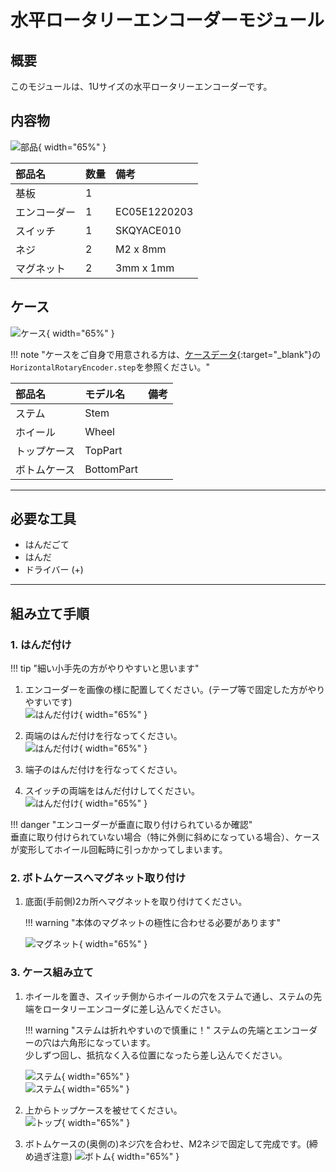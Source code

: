 # 水平ロータリーエンコーダーモジュール

## 概要

このモジュールは、1Uサイズの水平ロータリーエンコーダーです。

## 内容物
![部品](img/henc01.jpg){ width="65%" }

| 部品名 | 数量 | 備考 |
| :--- | :--- | :--- |
| 基板 | 1 | |
| エンコーダー | 1 | EC05E1220203 |
| スイッチ | 1 | SKQYACE010 |
| ネジ | 2 | M2 x 8mm |
| マグネット | 2 | 3mm x 1mm |

## ケース
![ケース](img/henc02.jpg){ width="65%" }

!!! note "ケースをご自身で用意される方は、[ケースデータ]({{three_d_data_url}}/case/modules){:target="_blank"}の`HorizontalRotaryEncoder.step`を参照ください。"

| 部品名 | モデル名 | 備考 |
| :--- | :--- | :--- |
| ステム | Stem | |
| ホイール | Wheel | |
| トップケース | TopPart | |
| ボトムケース | BottomPart | |

---

## 必要な工具

*   はんだごて
*   はんだ
*   ドライバー (+)

---

## 組み立て手順
### 1. はんだ付け
!!! tip "細い小手先の方がやりやすいと思います"
1. エンコーダーを画像の様に配置してください。(テープ等で固定した方がやりやすいです)  
    ![はんだ付け](img/henc-build01-01.jpeg){ width="65%" }
   
2. 両端のはんだ付けを行なってください。  
    ![はんだ付け](img/henc-build01-02.jpg){ width="65%" }
   
3. 端子のはんだ付けを行なってください。  
4. スイッチの両端をはんだ付けしてください。  
    ![はんだ付け](img/henc-build01-03.jpeg){ width="65%" }

!!! danger "エンコーダーが垂直に取り付けられているか確認"  
    垂直に取り付けられていない場合（特に外側に斜めになっている場合）、ケースが変形してホイール回転時に引っかかってしまいます。

### 2. ボトムケースへマグネット取り付け
1. 底面(手前側)2カ所へマグネットを取り付けてください。
   
    !!! warning "本体のマグネットの極性に合わせる必要があります"  

    ![マグネット](img/henc-build02-01.jpeg){ width="65%" }

### 3. ケース組み立て
1. ホイールを置き、スイッチ側からホイールの穴をステムで通し、ステムの先端をロータリーエンコーダに差し込んでください。  
   
    !!! warning "ステムは折れやすいので慎重に！"
        ステムの先端とエンコーダーの穴は六角形になっています。  
        少しずつ回し、抵抗なく入る位置になったら差し込んでください。

    ![ステム](img/henc-build03-01.jpeg){ width="65%" }  
    ![ステム](img/henc-build03-01_2.jpeg){ width="65%" }

2. 上からトップケースを被せてください。  
    ![トップ](img/henc-build03-02.jpeg){ width="65%" }
   
3. ボトムケースの(奥側の)ネジ穴を合わせ、M2ネジで固定して完成です。(締め過ぎ注意)
    ![ボトム](img/henc-build03-03.jpeg){ width="65%" }
